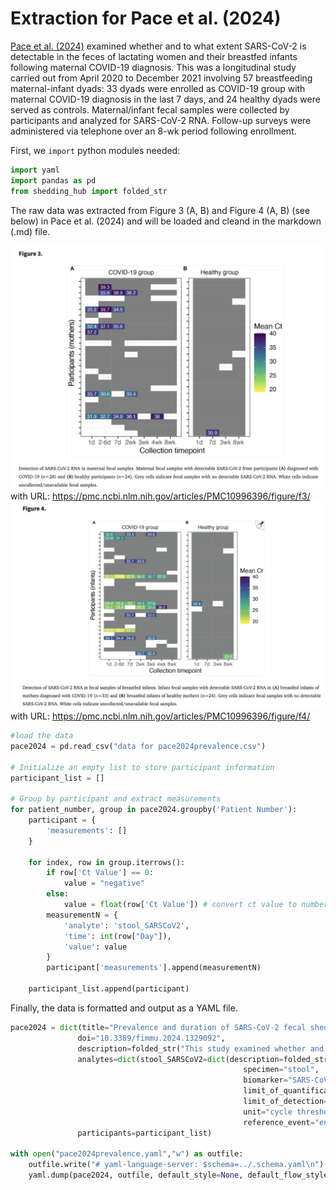 # Extraction for Pace et al. (2024)

[Pace et al. (2024)](https://pmc.ncbi.nlm.nih.gov/articles/PMC10996396/) examined whether and to what extent SARS-CoV-2 is detectable in the feces of lactating women and their breastfed infants following maternal COVID-19 diagnosis. This was a longitudinal study carried out from April 2020 to December 2021 involving 57 breastfeeding maternal-infant dyads: 33 dyads were enrolled as COVID-19 group with maternal COVID-19 diagnosis in the last 7 days, and 24 healthy dyads were served as controls. Maternal/infant fecal samples were collected by participants and analyzed for SARS-CoV-2 RNA. Follow-up surveys were administered via telephone over an 8-wk period following enrollment.

First, we `import` python modules needed:

```python
import yaml
import pandas as pd
from shedding_hub import folded_str
```

The raw data was extracted from Figure 3 (A, B) and Figure 4 (A, B) (see below) in Pace et al. (2024) and will be loaded and cleand in the markdown (.md) file.

![image](maternal_data.png) with URL: https://pmc.ncbi.nlm.nih.gov/articles/PMC10996396/figure/f3/
![image](infants_data.png) with URL: https://pmc.ncbi.nlm.nih.gov/articles/PMC10996396/figure/f4/

```python
#load the data
pace2024 = pd.read_csv("data for pace2024prevalence.csv") 

# Initialize an empty list to store participant information
participant_list = []

# Group by participant and extract measurements
for patient_number, group in pace2024.groupby('Patient Number'):
    participant = {
        'measurements': []
    }

    for index, row in group.iterrows():
        if row['Ct Value'] == 0:
            value = "negative"
        else:
            value = float(row['Ct Value']) # convert ct value to number (single value form)
        measurementN = {
            'analyte': 'stool_SARSCoV2', 
            'time': int(row["Day"]),
            'value': value
        }
        participant['measurements'].append(measurementN)
    
    participant_list.append(participant)
```

Finally, the data is formatted and output as a YAML file.

```python
pace2024 = dict(title="Prevalence and duration of SARS-CoV-2 fecal shedding in breastfeeding dyads following maternal COVID-19 diagnosis",
               doi="10.3389/fimmu.2024.1329092",
               description=folded_str("This study examined whether and to what extent SARS-CoV-2 is detectable in the feces of lactating women and their breastfed infants following maternal COVID-19 diagnosis. A total of 57 maternal-infant dyads provided maternal and/or infant fecal samples, including 33 dyads in the COVID-19 group and 24 dyads in the healthy group. Fecal samples were collected from each mother and child in both the groups and telephone surveys administered during the first week following enrollment (1, 2-6 and 7 day) and again around 2, 3, 4, and 8 wk following enrollment for COVID-19 group, and two separate days during the first week after enrollment (1, 7 day) and again around 3 and 8 wk for healthy group. Since the author didn't provide the specific time information in the paper, we adopted mean value of time period as our data (4d for 2-6d, 11d for 2wk, 18d for 3wk, 25d for 4wk, 53d for 8wk).\n"),
               analytes=dict(stool_SARSCoV2=dict(description=folded_str("RNA isolated from fecal samples (including negative and positive controls) was used as the input for Quick SARS-CoV-2 multiplex reverse-transcription quantitative polymerase chain reaction (RT-qPCR) assay (cat. R3013, Zymo Research).\n"),
                                                    specimen="stool",
                                                    biomarker="SARS-CoV-2",
                                                    limit_of_quantification="unknown", 
                                                    limit_of_detection=40,
                                                    unit="cycle threshold",
                                                    reference_event="enrollment")),
               participants=participant_list)

with open("pace2024prevalence.yaml","w") as outfile:
    outfile.write("# yaml-language-server: $schema=../.schema.yaml\n")
    yaml.dump(pace2024, outfile, default_style=None, default_flow_style=False, sort_keys=False)
```